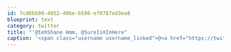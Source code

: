```yaml
---
id: 7cd6bb90-4052-49be-b596-ef0787ed3ea8
blueprint: text
category: twitter
title: "'@tehShane Hmm, @SureIsXInHere"
caption: '<span class="username username_linked">@<a href="https://twitter.com/tehShane" title="Shane Lawrence">tehShane</a></span> Hmm, <span class="username username_linked">@<a href="https://twitter.com/SureIsXInHere" title="Sure Is X In Here">SureIsXInHere</a></span>'
---
```

